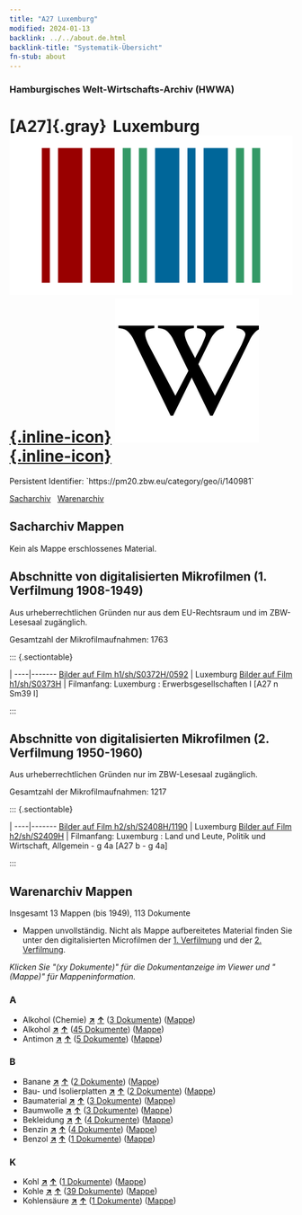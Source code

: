 ```yaml
---
title: "A27 Luxemburg"
modified: 2024-01-13
backlink: ../../about.de.html
backlink-title: "Systematik-Übersicht"
fn-stub: about
---
```


### Hamburgisches Welt-Wirtschafts-Archiv (HWWA)

# [A27]{.gray}&#8201; Luxemburg &#160; [![Wikidata](/images/Wikidata-logo.svg "Wikidata"){.inline-icon}](http://www.wikidata.org/entity/Q32) [![Wikipedia](/images/Wikipedia-W.svg "Wikipedia"){.inline-icon}](https://de.wikipedia.org/wiki/Luxemburg)

<div class="hint">Persistent Identifier: `https://pm20.zbw.eu/category/geo/i/140981`</div>




[Sacharchiv](#sacharchiv-mappen) &#160; [Warenarchiv](#warenarchiv-mappen)





## Sacharchiv Mappen








Kein als Mappe erschlossenes Material.



<a id="filmsections" />

## Abschnitte von digitalisierten Mikrofilmen (1. Verfilmung 1908-1949)

<p>Aus urheberrechtlichen Gründen nur aus dem EU-Rechtsraum und im ZBW-Lesesaal zugänglich.</p>


<p>Gesamtzahl der Mikrofilmaufnahmen: 1763</p>





::: {.sectiontable}

 | 
----|-------
<a class="btn" href="https://pm20.zbw.eu/film/h1/sh/S0372H/0592" rel="nofollow">Bilder auf Film h1/sh/S0372H/0592</a> | Luxemburg
<a class="btn" href="https://pm20.zbw.eu/film/h1/sh/S0373H" rel="nofollow">Bilder auf Film h1/sh/S0373H</a> | Filmanfang: Luxemburg : Erwerbsgesellschaften I [A27 n Sm39 I]


:::




## Abschnitte von digitalisierten Mikrofilmen (2. Verfilmung 1950-1960)

<p>Aus urheberrechtlichen Gründen nur im ZBW-Lesesaal zugänglich.</p>


<p>Gesamtzahl der Mikrofilmaufnahmen: 1217</p>





::: {.sectiontable}

 | 
----|-------
<a class="btn" href="https://pm20.zbw.eu/film/h2/sh/S2408H/1190" rel="nofollow">Bilder auf Film h2/sh/S2408H/1190</a> | Luxemburg
<a class="btn" href="https://pm20.zbw.eu/film/h2/sh/S2409H" rel="nofollow">Bilder auf Film h2/sh/S2409H</a> | Filmanfang: Luxemburg : Land und Leute, Politik und Wirtschaft, Allgemein - g 4a [A27 b - g 4a]


:::














## Warenarchiv Mappen










Insgesamt 13 Mappen (bis 1949), 113 Dokumente
- Mappen unvollständig.  Nicht als Mappe aufbereitetes Material finden Sie
unter den digitalisierten Microfilmen der [1. Verfilmung](/film/h1_wa.de.html)
und der [2. Verfilmung](/film/h2_wa.de.html).

_Klicken Sie "(xy Dokumente)" für die Dokumentanzeige im Viewer und "(Mappe)" für Mappeninformation._




### A

- Alkohol (Chemie) [**&nearr;**](../../../ware/i/163481/about.de.html "Alkohol (Chemie) (XXX in der ganzen Welt)") [**&uarr;**](../../../ware/about.de.html#PID13-Ko02 "Warensystematik") (<a href="https://pm20.zbw.eu/iiifview/folder/wa/163481,140981" title="über: Alkohol (Chemie) : Luxemburg" target="_blank">3 Dokumente</a>) ([Mappe](../../../../folder/wa/1634xx/163481/1409xx/140981/about.de.html))
- Alkohol [**&nearr;**](../../../ware/i/141966/about.de.html "Alkohol (XXX in der ganzen Welt)") [**&uarr;**](../../../ware/about.de.html#PID20.02-Sp "Warensystematik") (<a href="https://pm20.zbw.eu/iiifview/folder/wa/141966,140981" title="über: Alkohol : Luxemburg" target="_blank">45 Dokumente</a>) ([Mappe](../../../../folder/wa/1419xx/141966/1409xx/140981/about.de.html))
- Antimon [**&nearr;**](../../../ware/i/141977/about.de.html "Antimon (XXX in der ganzen Welt)") [**&uarr;**](../../../ware/about.de.html#PID07.01-Hm01 "Warensystematik") (<a href="https://pm20.zbw.eu/iiifview/folder/wa/141977,140981" title="über: Antimon : Luxemburg" target="_blank">5 Dokumente</a>) ([Mappe](../../../../folder/wa/1419xx/141977/1409xx/140981/about.de.html))

### B

- Banane [**&nearr;**](../../../ware/i/142038/about.de.html "Banane (XXX in der ganzen Welt)") [**&uarr;**](../../../ware/about.de.html#PLW04-Bn "Warensystematik") (<a href="https://pm20.zbw.eu/iiifview/folder/wa/142038,140981" title="über: Banane : Luxemburg" target="_blank">2 Dokumente</a>) ([Mappe](../../../../folder/wa/1420xx/142038/1409xx/140981/about.de.html))
- Bau- und Isolierplatten [**&nearr;**](../../../ware/i/142083/about.de.html "Bau- und Isolierplatten (XXX in der ganzen Welt)") [**&uarr;**](../../../ware/about.de.html#PID22-Bf01 "Warensystematik") (<a href="https://pm20.zbw.eu/iiifview/folder/wa/142083,140981" title="über: Bau- und Isolierplatten : Luxemburg" target="_blank">2 Dokumente</a>) ([Mappe](../../../../folder/wa/1420xx/142083/1409xx/140981/about.de.html))
- Baumaterial [**&nearr;**](../../../ware/i/142086/about.de.html "Baumaterial (XXX in der ganzen Welt)") [**&uarr;**](../../../ware/about.de.html#PID22-Bs "Warensystematik") (<a href="https://pm20.zbw.eu/iiifview/folder/wa/142086,140981" title="über: Baumaterial : Luxemburg" target="_blank">3 Dokumente</a>) ([Mappe](../../../../folder/wa/1420xx/142086/1409xx/140981/about.de.html))
- Baumwolle [**&nearr;**](../../../ware/i/142089/about.de.html "Baumwolle (XXX in der ganzen Welt)") [**&uarr;**](../../../ware/about.de.html#PLW04-Bw "Warensystematik") (<a href="https://pm20.zbw.eu/iiifview/folder/wa/142089,140981" title="über: Baumwolle : Luxemburg" target="_blank">3 Dokumente</a>) ([Mappe](../../../../folder/wa/1420xx/142089/1409xx/140981/about.de.html))
- Bekleidung [**&nearr;**](../../../ware/i/142106/about.de.html "Bekleidung (XXX in der ganzen Welt)") [**&uarr;**](../../../ware/about.de.html#PID19-Bk "Warensystematik") (<a href="https://pm20.zbw.eu/iiifview/folder/wa/142106,140981" title="über: Bekleidung : Luxemburg" target="_blank">4 Dokumente</a>) ([Mappe](../../../../folder/wa/1421xx/142106/1409xx/140981/about.de.html))
- Benzin [**&nearr;**](../../../ware/i/142108/about.de.html "Benzin (XXX in der ganzen Welt)") [**&uarr;**](../../../ware/about.de.html#PID13.02-Ks02 "Warensystematik") (<a href="https://pm20.zbw.eu/iiifview/folder/wa/142108,140981" title="über: Benzin : Luxemburg" target="_blank">4 Dokumente</a>) ([Mappe](../../../../folder/wa/1421xx/142108/1409xx/140981/about.de.html))
- Benzol [**&nearr;**](../../../ware/i/142110/about.de.html "Benzol (XXX in der ganzen Welt)") [**&uarr;**](../../../ware/about.de.html#PID13-Ko04 "Warensystematik") (<a href="https://pm20.zbw.eu/iiifview/folder/wa/142110,140981" title="über: Benzol : Luxemburg" target="_blank">1 Dokumente</a>) ([Mappe](../../../../folder/wa/1421xx/142110/1409xx/140981/about.de.html))

### K

- Kohl [**&nearr;**](../../../ware/i/143119/about.de.html "Kohl (XXX in der ganzen Welt)") [**&uarr;**](../../../ware/about.de.html#PLW04-Gm08 "Warensystematik") (<a href="https://pm20.zbw.eu/iiifview/folder/wa/143119,140981" title="über: Kohl : Luxemburg" target="_blank">1 Dokumente</a>) ([Mappe](../../../../folder/wa/1431xx/143119/1409xx/140981/about.de.html))
- Kohle [**&nearr;**](../../../ware/i/143120/about.de.html "Kohle (XXX in der ganzen Welt)") [**&uarr;**](../../../ware/about.de.html#PRB02.01 "Warensystematik") (<a href="https://pm20.zbw.eu/iiifview/folder/wa/143120,140981" title="über: Kohle : Luxemburg" target="_blank">39 Dokumente</a>) ([Mappe](../../../../folder/wa/1431xx/143120/1409xx/140981/about.de.html))
- Kohlensäure [**&nearr;**](../../../ware/i/143122/about.de.html "Kohlensäure (XXX in der ganzen Welt)") [**&uarr;**](../../../ware/about.de.html#PID13-Sc06 "Warensystematik") (<a href="https://pm20.zbw.eu/iiifview/folder/wa/143122,140981" title="über: Kohlensäure : Luxemburg" target="_blank">1 Dokumente</a>) ([Mappe](../../../../folder/wa/1431xx/143122/1409xx/140981/about.de.html))




